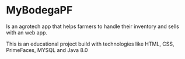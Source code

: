 # MyBodegaPF

Is an agrotech app that helps farmers to handle their inventory and sells with an web app.

This is an educational project build with technologies like HTML, CSS, PrimeFaces, MYSQL and Java 8.0
